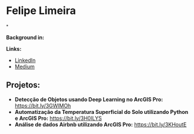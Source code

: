 

<p align="center">
  <img src="" >
</p>

# Felipe Limeira
<sub>*</sub>


**Background in:** 

**Links:**
* [LinkedIn](https://www.linkedin.com/in/limeirafelipe/)
* [Medium](https://medium.com/@limeira.felipe94)

## Projetos:

* **Detecção de Objetos usando Deep Learning no ArcGIS Pro:** https://bit.ly/3GWlMOh
* **Automatização da Temperatura Superficial do Solo utilizando Python e ArcGIS Pro:** https://bit.ly/3H0ILYS
* **Análise de dados Airbnb utilizando ArcGIS Pro:** https://bit.ly/3KHoutE
